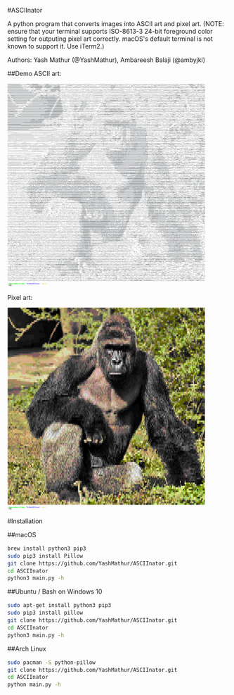 #ASCIInator

A python program that converts images into ASCII art and pixel art.
(NOTE: ensure that your terminal supports ISO-8613-3 24-bit foreground color setting for outputing pixel art correctly. macOS's default terminal is not known to support it. Use iTerm2.)

Authors: Yash Mathur (@YashMathur), Ambareesh Balaji (@ambyjkl)

##Demo
ASCII art:

![Harambe in grayscale](demo.png)

Pixel art:

![Harambe in color](demo-color.png)

#Installation

##macOS
```bash
brew install python3 pip3
sudo pip3 install Pillow
git clone https://github.com/YashMathur/ASCIInator.git
cd ASCIInator
python3 main.py -h
```

##Ubuntu / Bash on Windows 10
```bash
sudo apt-get install python3 pip3
sudo pip3 install pillow
git clone https://github.com/YashMathur/ASCIInator.git
cd ASCIInator
python3 main.py -h
```

##Arch Linux
```bash
sudo pacman -S python-pillow
git clone https://github.com/YashMathur/ASCIInator.git
cd ASCIInator
python main.py -h
```
